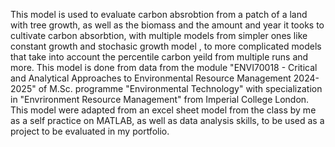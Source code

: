 This model is used to evaluate carbon absrobtion from a patch of a land with tree growth, as well as the biomass and the amount and year it tooks to
cultivate carbon absorbtion, with multiple models from simpler ones like constant growth and stochasic growth model , to more complicated models
that take into account the percentile carbon yeild from multiple runs and more.
This model is done from data from the module "ENVI70018 - Critical and Analytical Approaches to Environmental Resource Management 2024-2025" 
of M.Sc. programme "Environmental Technology" with specialization in "Envrironment Resource Management" from Imperial College London.
This model were adapted from an excel sheet model from the class by me as a self practice on MATLAB, as well as data analysis skills, to be used
as a project to be evaluated in my portfolio.
